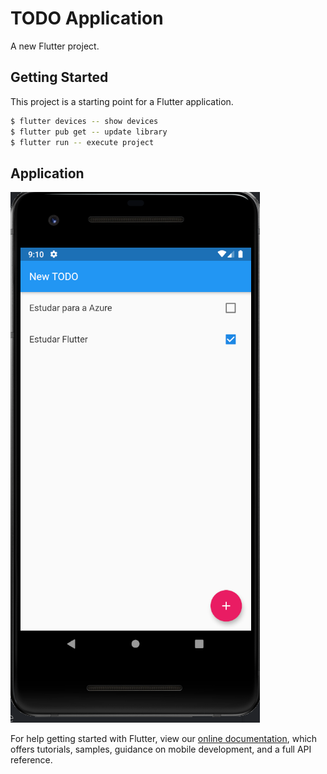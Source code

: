 # TODO Application

A new Flutter project.

## Getting Started

This project is a starting point for a Flutter application.

```sh
$ flutter devices -- show devices 
$ flutter pub get -- update library
$ flutter run -- execute project
```

## Application

<img src="img/screen.PNG">


For help getting started with Flutter, view our
[online documentation](https://flutter.dev/docs), which offers tutorials,
samples, guidance on mobile development, and a full API reference.
